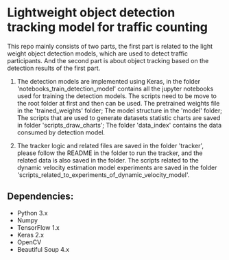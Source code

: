 # Lightweight object detection tracking model for traffic counting

This repo mainly consists of two parts, the first part is related to the light weight object detection models, which are used to detect traffic participants. And the second part is about object tracking based on the detection results of the first part.

1. The detection models are implemented using Keras, in the folder 'notebooks_train_detection_model' contains all the jupyter notebooks used for training the detection models. The scripts need to be move to the root folder at first and then can be used. 
The pretrained weights file in the 'trained_weights' folder; The model structure in the 'model' folder; The scripts that are used to generate datasets statistic charts are saved in folder 'scripts_draw_charts'; The folder 'data_index' contains the data consumed by detection model.

2. The tracker logic and related files are saved in the folder 'tracker', please follow the README in the folder to run the tracker, and the related data is also saved in the folder. The scripts related to the dynamic velocity estimation model experiments are saved in the folder 'scripts_related_to_experiments_of_dynamic_velocity_model'.

## Dependencies:
* Python 3.x
* Numpy
* TensorFlow 1.x
* Keras 2.x
* OpenCV
* Beautiful Soup 4.x


